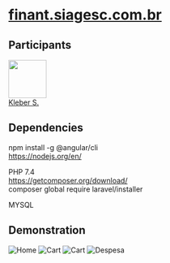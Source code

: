 # [finant.siagesc.com.br](https://finant.wiseller.com.br/#/dashboard)

## Participants

[<img src="https://avatars0.githubusercontent.com/u/15957216?s=460&v=4" width="75px;"/>](https://github.com/DevKleber) <br />
[Kleber S.](https://github.com/DevKleber)

## Dependencies

npm install -g @angular/cli  
https://nodejs.org/en/

PHP 7.4  
https://getcomposer.org/download/  
composer global require laravel/installer

MYSQL

## Demonstration

![Home](https://i.imgur.com/mtBZLVt.png)
![Cart](https://i.imgur.com/O5bZ0fC.jpg)
![Cart](https://i.imgur.com/oW9uvEO.png)
![Despesa](https://i.imgur.com/c0L9RBA.png)
